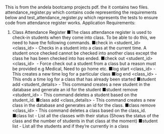 This is from the andela bootcamp projects pdf. 
the it contains two files. attendance_register.py which contains code representing the requirements below and test_attendance_register.py which represents the tests to ensure code from attendance register works.
Application Requirements:
1. Class Attendance Register
■The class attendance register is used to check-in students when they come into
class. To be able to do this, we need to have the following commands.
■check in <student_id> <class_id>​ - Checks in a student into a class
at the current time. A student once checked cannot be checked into
another class except the class he has been checked into has ended.
■check out <student_id> <class_id> <reason>​ - Force check out a
student from a class but a reason must be provided e.g Medical, Need to
go home etc.
■log start <class_id>​ - This creates a new time log for a particular
class
■log end <class_id>​ - This ends a time log for a class that has already
been started
■student add <student_details>​ - This command creates a new
student in the database and generate an id for the student
■student remove <student_id>​ - This command deletes a student
based on the student_id.
■class add <class_details>​ - This command creates a new class in the
database and generates an id for the class.
■class remove <class_id>​ - This command deletes a class based on the
class_id.
■class list​ - List all the classes with their status (Shows the status of the
class and the number of students in that class at the moment)
■student list​ - List all the students and if they’re currently in a class